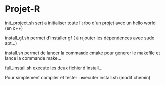 # Projet-R

init_project.sh sert a initialiser toute l'arbo d'un projet avec un hello world (en c++)

install_gf.sh permet d'installer gf ( à rajouter les dépendences avec sudo apt...)

install.sh permet de lancer la commande cmake pour generer le makefile et lance la commande make...

full_install.sh execute les deux fichier d'install...

Pour simplement compiler et tester : executer install.sh (modif chemin)